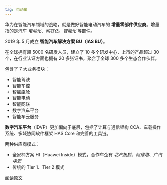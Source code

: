 ```yaml
---
tag: 电动车
---
```


华为在智能汽车领域的战略，就是做好智能电动汽车的 **增量零部件供应商**。增量指的是汽车 *电动化、网联化、智能化* 等部件。

2019 年 5 月成立 **智能汽车解决方案 BU（IAS BU）**。

在全球拥有超 5000 名研发人员，建立了 10 多个研发中心，上市的产品超过 30 个，在行业认证方面也拥有 20 多张证书，聚合了全球 300 多个生态合作伙伴。

包含了 7 大业务模块：

* 智能驾驶
* 智能车控
* 智能座舱
* 智能电动
* 智能网联
* 数字汽车平台
* 智能车云服务

**数字汽车平台**（iDVP）更加偏向于底层，包括了计算与通信架构 CCA、车载操作系统、多域协同软件框架 HAS Core 和完善的工具链。

两种供应商模式：

* 全家桶方案 HI（Huawei Inside）模式，合作车企有 *北汽极狐、阿维塔、广汽埃安*
* 传统的 Tier 1、Tier 2 模式

[阅读原文](https://mp.weixin.qq.com/s/aKg9wSZetJouq8astQgnxA)